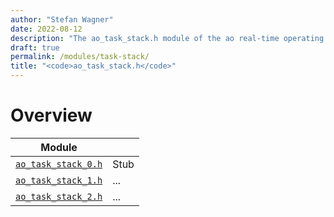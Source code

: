 ```yaml
---
author: "Stefan Wagner"
date: 2022-08-12
description: "The ao_task_stack.h module of the ao real-time operating system."
draft: true
permalink: /modules/task-stack/
title: "<code>ao_task_stack.h</code>"
---
```


# Overview

| Module | |
|--------|-|
| [`ao_task_stack_0.h`](task-stack-0.md) | Stub |
| [`ao_task_stack_1.h`](task-stack-1.md) | ... |
| [`ao_task_stack_2.h`](task-stack-2.md) | ... |
